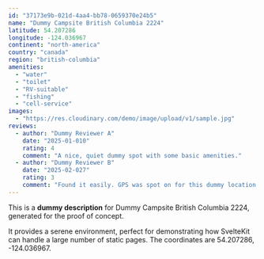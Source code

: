 ```yaml
---
id: "37173e9b-021d-4aa4-bb78-0659370e24b5"
name: "Dummy Campsite British Columbia 2224"
latitude: 54.207286
longitude: -124.036967
continent: "north-america"
country: "canada"
region: "british-columbia"
amenities:
  - "water"
  - "toilet"
  - "RV-suitable"
  - "fishing"
  - "cell-service"
images:
  - "https://res.cloudinary.com/demo/image/upload/v1/sample.jpg"
reviews:
  - author: "Dummy Reviewer A"
    date: "2025-01-010"
    rating: 4
    comment: "A nice, quiet dummy spot with some basic amenities."
  - author: "Dummy Reviewer B"
    date: "2025-02-027"
    rating: 3
    comment: "Found it easily. GPS was spot on for this dummy location."
---
```


This is a **dummy description** for Dummy Campsite British Columbia 2224, generated for the proof of concept.

It provides a serene environment, perfect for demonstrating how SvelteKit can handle a large number of static pages. The coordinates are 54.207286, -124.036967.
